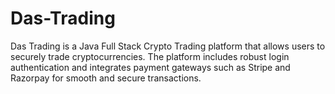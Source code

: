 # Das-Trading
Das Trading is a Java Full Stack Crypto Trading platform that allows users to securely trade cryptocurrencies. The platform includes robust login authentication and integrates payment gateways such as Stripe and Razorpay for smooth and secure transactions.
